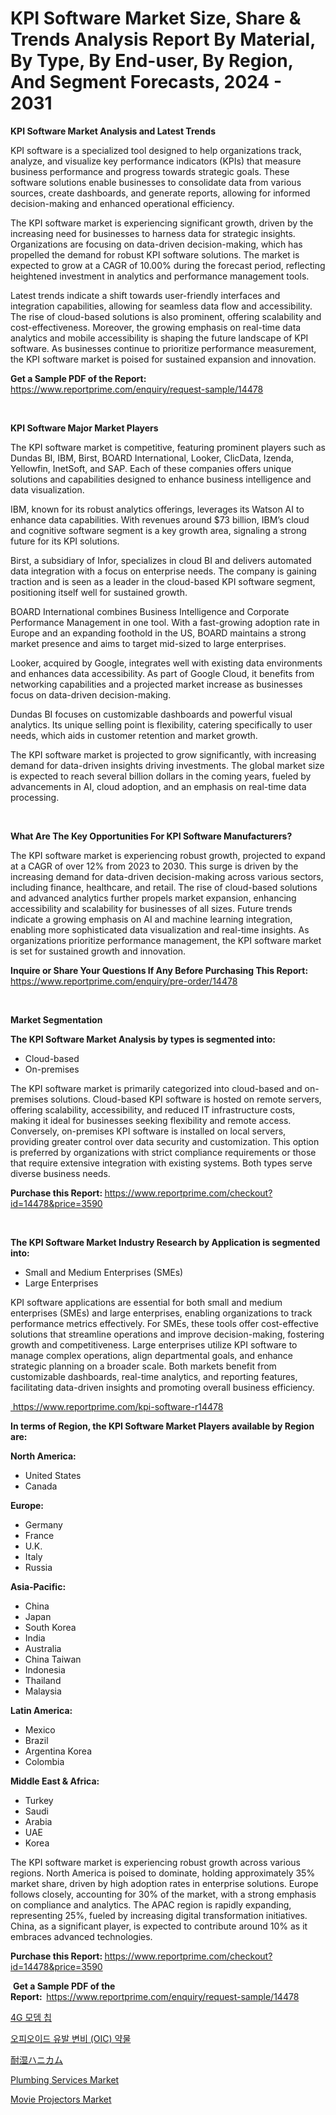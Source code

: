 <p><h1>KPI Software Market Size, Share & Trends Analysis Report By Material, By Type, By End-user, By Region, And Segment Forecasts, 2024 - 2031</h1></p><p><strong>KPI Software Market Analysis and Latest Trends</strong></p>
<p><p>KPI software is a specialized tool designed to help organizations track, analyze, and visualize key performance indicators (KPIs) that measure business performance and progress towards strategic goals. These software solutions enable businesses to consolidate data from various sources, create dashboards, and generate reports, allowing for informed decision-making and enhanced operational efficiency.</p><p>The KPI software market is experiencing significant growth, driven by the increasing need for businesses to harness data for strategic insights. Organizations are focusing on data-driven decision-making, which has propelled the demand for robust KPI software solutions. The market is expected to grow at a CAGR of 10.00% during the forecast period, reflecting heightened investment in analytics and performance management tools.</p><p>Latest trends indicate a shift towards user-friendly interfaces and integration capabilities, allowing for seamless data flow and accessibility. The rise of cloud-based solutions is also prominent, offering scalability and cost-effectiveness. Moreover, the growing emphasis on real-time data analytics and mobile accessibility is shaping the future landscape of KPI software. As businesses continue to prioritize performance measurement, the KPI software market is poised for sustained expansion and innovation.</p></p>
<p><strong>Get a Sample PDF of the Report:&nbsp;</strong> <a href="https://www.reportprime.com/enquiry/request-sample/14478">https://www.reportprime.com/enquiry/request-sample/14478</a></p>
<p>&nbsp;</p>
<p><strong>KPI Software Major Market Players</strong></p>
<p><p>The KPI software market is competitive, featuring prominent players such as Dundas BI, IBM, Birst, BOARD International, Looker, ClicData, Izenda, Yellowfin, InetSoft, and SAP. Each of these companies offers unique solutions and capabilities designed to enhance business intelligence and data visualization.</p><p>IBM, known for its robust analytics offerings, leverages its Watson AI to enhance data capabilities. With revenues around $73 billion, IBM’s cloud and cognitive software segment is a key growth area, signaling a strong future for its KPI solutions.</p><p>Birst, a subsidiary of Infor, specializes in cloud BI and delivers automated data integration with a focus on enterprise needs. The company is gaining traction and is seen as a leader in the cloud-based KPI software segment, positioning itself well for sustained growth.</p><p>BOARD International combines Business Intelligence and Corporate Performance Management in one tool. With a fast-growing adoption rate in Europe and an expanding foothold in the US, BOARD maintains a strong market presence and aims to target mid-sized to large enterprises.</p><p>Looker, acquired by Google, integrates well with existing data environments and enhances data accessibility. As part of Google Cloud, it benefits from networking capabilities and a projected market increase as businesses focus on data-driven decision-making.</p><p>Dundas BI focuses on customizable dashboards and powerful visual analytics. Its unique selling point is flexibility, catering specifically to user needs, which aids in customer retention and market growth.</p><p>The KPI software market is projected to grow significantly, with increasing demand for data-driven insights driving investments. The global market size is expected to reach several billion dollars in the coming years, fueled by advancements in AI, cloud adoption, and an emphasis on real-time data processing.</p></p>
<p>&nbsp;</p>
<p><strong>What Are The Key Opportunities For KPI Software Manufacturers?</strong></p>
<p><p>The KPI software market is experiencing robust growth, projected to expand at a CAGR of over 12% from 2023 to 2030. This surge is driven by the increasing demand for data-driven decision-making across various sectors, including finance, healthcare, and retail. The rise of cloud-based solutions and advanced analytics further propels market expansion, enhancing accessibility and scalability for businesses of all sizes. Future trends indicate a growing emphasis on AI and machine learning integration, enabling more sophisticated data visualization and real-time insights. As organizations prioritize performance management, the KPI software market is set for sustained growth and innovation.</p></p>
<p><strong>Inquire or Share Your Questions If Any Before Purchasing This Report:</strong> <a href="https://www.reportprime.com/enquiry/pre-order/14478">https://www.reportprime.com/enquiry/pre-order/14478</a></p>
<p>&nbsp;</p>
<p><strong>Market Segmentation</strong></p>
<p><strong>The KPI Software Market Analysis by types is segmented into:</strong></p>
<p><ul><li>Cloud-based</li><li>On-premises</li></ul></p>
<p><p>The KPI software market is primarily categorized into cloud-based and on-premises solutions. Cloud-based KPI software is hosted on remote servers, offering scalability, accessibility, and reduced IT infrastructure costs, making it ideal for businesses seeking flexibility and remote access. Conversely, on-premises KPI software is installed on local servers, providing greater control over data security and customization. This option is preferred by organizations with strict compliance requirements or those that require extensive integration with existing systems. Both types serve diverse business needs.</p></p>
<p><strong>Purchase this Report:&nbsp;</strong><a href="https://www.reportprime.com/checkout?id=14478&price=3590">https://www.reportprime.com/checkout?id=14478&price=3590</a></p>
<p>&nbsp;</p>
<p><strong>The KPI Software Market Industry Research by Application is segmented into:</strong></p>
<p><ul><li>Small and Medium Enterprises (SMEs)</li><li>Large Enterprises</li></ul></p>
<p><p>KPI software applications are essential for both small and medium enterprises (SMEs) and large enterprises, enabling organizations to track performance metrics effectively. For SMEs, these tools offer cost-effective solutions that streamline operations and improve decision-making, fostering growth and competitiveness. Large enterprises utilize KPI software to manage complex operations, align departmental goals, and enhance strategic planning on a broader scale. Both markets benefit from customizable dashboards, real-time analytics, and reporting features, facilitating data-driven insights and promoting overall business efficiency.</p></p>
<p><a href="https://www.reportprime.com/kpi-software-r14478">&nbsp;https://www.reportprime.com/kpi-software-r14478</a></p>
<p><strong>In terms of Region, the KPI Software Market Players available by Region are:</strong></p>
<p>
    <p> <strong> North America: </strong>
        <ul>
            <li>United States</li>
            <li>Canada</li>
        </ul>
        </p> 
    <p> <strong> Europe: </strong>
        <ul>
            <li>Germany</li>
            <li>France</li>
            <li>U.K.</li>
            <li>Italy</li>
            <li>Russia</li>
        </ul>
        </p> 
    <p> <strong> Asia-Pacific: </strong>
        <ul>
            <li>China</li>
            <li>Japan</li>
            <li>South Korea</li>
            <li>India</li>
            <li>Australia</li>
            <li>China Taiwan</li>
            <li>Indonesia</li>
            <li>Thailand</li>
            <li>Malaysia</li>
        </ul>
        </p> 
    <p> <strong> Latin America: </strong>
        <ul>
            <li>Mexico</li>
            <li>Brazil</li>
            <li>Argentina Korea</li>
            <li>Colombia</li>
        </ul>
        </p> 
    <p> <strong> Middle East & Africa: </strong>
        <ul>
            <li>Turkey</li>
            <li>Saudi</li>
            <li>Arabia</li>
            <li>UAE</li>
            <li>Korea</li>
        </ul>
    </p>
    </p>
<p><p>The KPI software market is experiencing robust growth across various regions. North America is poised to dominate, holding approximately 35% market share, driven by high adoption rates in enterprise solutions. Europe follows closely, accounting for 30% of the market, with a strong emphasis on compliance and analytics. The APAC region is rapidly expanding, representing 25%, fueled by increasing digital transformation initiatives. China, as a significant player, is expected to contribute around 10% as it embraces advanced technologies.</p></p>
<p><strong>Purchase this Report: </strong><a href="https://www.reportprime.com/checkout?id=14478&price=3590">https://www.reportprime.com/checkout?id=14478&price=3590</a></p>
<p>&nbsp;<strong>Get a Sample PDF of the Report:&nbsp;&nbsp;</strong><a href="https://www.reportprime.com/enquiry/request-sample/14478">https://www.reportprime.com/enquiry/request-sample/14478</a></p>
<p><strong></strong></p>
<p><p><a href="https://medium.com/@manvir.kharay/4g-%EB%AA%A8%EB%8E%80-%EC%B9%A9-%EC%82%B0%EC%97%85-%EB%B6%84%EC%84%9D-%EB%B3%B4%EA%B3%A0%EC%84%9C-2024%EB%85%84%EB%B6%80%ED%84%B0-2031%EB%85%84%EA%B9%8C%EC%A7%80-%EC%95%A0%ED%94%8C%EB%A6%AC%EC%BC%80%EC%9D%B4%EC%85%98-%EC%9C%A0%ED%98%95-%EB%B0%8F-%EC%A7%80%EC%97%AD%EB%B3%84%EB%A1%9C-%EC%98%88%EC%B8%A1%EB%90%9C-%EC%8B%9C%EC%9E%A5-%EA%B7%9C%EB%AA%A8%EB%8A%94-10-2-%EC%9D%98-cagr%EB%A1%9C-%EC%84%B1%EC%9E%A5%ED%95%98%EA%B3%A0-%EC%9E%88%EC%8A%B5%EB%8B%88%EB%8B%A4-4bd3e64d7cbb">4G 모뎀 칩</a></p><p><a href="https://medium.com/@manvir.kharay/%EC%98%A4%ED%94%BC%EC%98%A4%EC%9D%B4%EB%93%9C-%EC%9C%A0%EB%8F%84-%EB%B3%80%EB%B9%84-oic-%EC%95%BD%EB%AC%BC-%EC%8B%9C%EC%9E%A5-%EB%B3%B4%EA%B3%A0%EC%84%9C-%EC%A0%9C%ED%92%88-%EC%9C%A0%ED%98%95-%EB%A3%A8%EB%B9%84%ED%94%84%EB%A1%9C%EC%8A%A4%ED%86%A4-%EB%A9%94%ED%8B%B8-%EB%82%A0%ED%8A%B8%EB%A0%89%EC%86%90-%EB%B8%8C%EB%A1%9C%EB%A7%88%EC%9D%B4%EB%93%9C-%EB%82%A0%EB%8D%B0%EB%A9%94%EB%94%98-%EC%95%8C%EB%B9%84%EB%AA%A8%ED%8C%90-%EA%B8%B0%ED%83%80-%EC%B5%9C%EC%A2%85-%EC%82%AC%EC%9A%A9-%EB%B3%91%EC%9B%90-%EC%95%BD%EA%B5%AD-%EC%86%8C%EB%A7%A4-%EC%95%BD%EA%B5%AD-%EC%98%A8%EB%9D%BC%EC%9D%B8-ad9b2ac59d78">오피오이드 유발 변비 (OIC) 약물</a></p><p><a href="https://medium.com/@burtruozzos0f/%E3%82%B0%E3%83%AD%E3%83%BC%E3%83%90%E3%83%AB%E6%B9%BF%E6%B0%97%E8%80%90%E6%80%A7%E3%83%8F%E3%83%8B%E3%82%AB%E3%83%A0%E5%B8%82%E5%A0%B4%E3%81%AE%E3%83%8A%E3%83%93%E3%82%B2%E3%83%BC%E3%82%B7%E3%83%A7%E3%83%B3-2024%E5%B9%B4%E3%81%8B%E3%82%892031%E5%B9%B4%E3%81%BE%E3%81%A7%E3%81%AE%E3%83%88%E3%83%AC%E3%83%B3%E3%83%89%E3%81%A8%E6%88%A6%E7%95%A5-6669734d37ff">耐湿ハニカム</a></p><p><a href="https://www.linkedin.com/pulse/plumbing-services-market-strategic-insights-product-evolution-gixvf?trackingId=emhXe42HSc6CEsnN8b3k5Q%3D%3D">Plumbing Services Market</a></p><p><a href="https://issuu.com/reportprime-2/docs/movie-projectors-market-size-2030.p_11fe2f373f1e87">Movie Projectors Market</a></p></p>